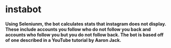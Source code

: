 # instabot
#### Using Seleniunm, the bot calculates stats that instagram does not display.  These include accounts you follow who do not follow you back and accounts who follow you but you do not follow back.  The bot is based off of one described in a YouTube tutorial by Aaron Jack.
